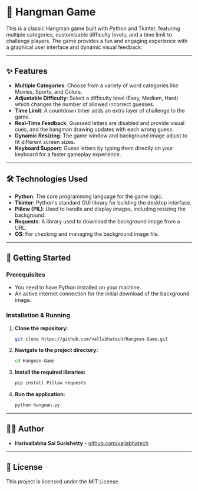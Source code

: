 # 👾 Hangman Game

This is a classic Hangman game built with Python and Tkinter, featuring multiple categories, customizable difficulty levels, and a time limit to challenge players. The game provides a fun and engaging experience with a graphical user interface and dynamic visual feedback.

---

## ✨ Features

-   **Multiple Categories**: Choose from a variety of word categories like Movies, Sports, and Colors.
-   **Adjustable Difficulty**: Select a difficulty level (Easy, Medium, Hard) which changes the number of allowed incorrect guesses.
-   **Time Limit**: A countdown timer adds an extra layer of challenge to the game.
-   **Real-Time Feedback**: Guessed letters are disabled and provide visual cues, and the hangman drawing updates with each wrong guess.
-   **Dynamic Resizing**: The game window and background image adjust to fit different screen sizes.
-   **Keyboard Support**: Guess letters by typing them directly on your keyboard for a faster gameplay experience.

---

## 🛠️ Technologies Used

-   **Python**: The core programming language for the game logic.
-   **Tkinter**: Python's standard GUI library for building the desktop interface.
-   **Pillow (PIL)**: Used to handle and display images, including resizing the background.
-   **Requests**: A library used to download the background image from a URL.
-   **OS**: For checking and managing the background image file.

---

## 🚀 Getting Started

### Prerequisites

-   You need to have Python installed on your machine.
-   An active internet connection for the initial download of the background image.

### Installation & Running

1.  **Clone the repository:**
    ```bash
    git clone https://github.com/vallabhatech/Hangman-Game.git
    ```

2.  **Navigate to the project directory:**
    ```bash
    cd Hangman-Game
    ```

3.  **Install the required libraries:**
    ```bash
    pip install Pillow requests
    ```

4.  **Run the application:**
    ```bash
    python hangman.py
    ```

---

## 👨‍💻 Author

-   **Harivallabha Sai Surishetty** - [github.com/vallabhatech](https://github.com/vallabhatech)

---

## 📄 License

This project is licensed under the MIT License.
